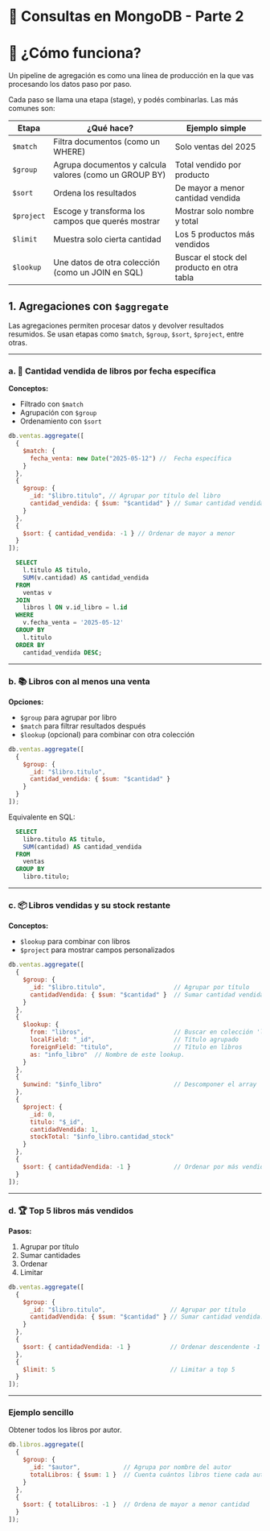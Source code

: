 
# 📘 Consultas en MongoDB - Parte 2


# 🔧 ¿Cómo funciona?
Un pipeline de agregación es como una línea de producción en la que vas procesando los datos paso por paso.

Cada paso se llama una etapa (stage), y podés  combinarlas. Las más comunes son:

| Etapa      | ¿Qué hace?                                               | Ejemplo simple                                 |
|------------|----------------------------------------------------------|------------------------------------------------|
| `$match`   | Filtra documentos (como un WHERE)                        | Solo ventas del 2025                           |
| `$group`   | Agrupa documentos y calcula valores (como un GROUP BY)   | Total vendido por producto                     |
| `$sort`    | Ordena los resultados                                    | De mayor a menor cantidad vendida              |
| `$project` | Escoge y transforma los campos que querés mostrar        | Mostrar solo nombre y total                    |
| `$limit`   | Muestra solo cierta cantidad                             | Los 5 productos más vendidos                   |
| `$lookup`  | Une datos de otra colección (como un JOIN en SQL)        | Buscar el stock del producto en otra tabla     |


## 1. Agregaciones con `$aggregate`

Las agregaciones permiten procesar datos y devolver resultados resumidos. Se usan etapas como `$match`, `$group`, `$sort`, `$project`, entre otras.

---

### a. 📅 Cantidad vendida de libros por fecha específica

**Conceptos:**
- Filtrado con `$match`
- Agrupación con `$group`
- Ordenamiento con `$sort`

```js
db.ventas.aggregate([
  {
    $match: {
      fecha_venta: new Date("2025-05-12") //  Fecha específica
    }
  },
  {
    $group: {
      _id: "$libro.titulo", // Agrupar por título del libro
      cantidad_vendida: { $sum: "$cantidad" } // Sumar cantidad vendida
    }
  },
  {
    $sort: { cantidad_vendida: -1 } // Ordenar de mayor a menor
  }
]);
```
```sql
  SELECT 
    l.titulo AS titulo,
    SUM(v.cantidad) AS cantidad_vendida
  FROM 
    ventas v
  JOIN 
    libros l ON v.id_libro = l.id
  WHERE 
    v.fecha_venta = '2025-05-12'
  GROUP BY 
    l.titulo
  ORDER BY 
    cantidad_vendida DESC;
```

---

### b. 📚 Libros con al menos una venta

**Opciones:**
- `$group` para agrupar por libro
- `$match` para filtrar resultados después
- `$lookup` (opcional) para combinar con otra colección

```js
db.ventas.aggregate([
  {
    $group: {
      _id: "$libro.titulo",
      cantidad_vendida: { $sum: "$cantidad" }
    }
  }
]);

```
Equivalente en SQL:

```sql
  SELECT 
    libro.titulo AS titulo, 
    SUM(cantidad) AS cantidad_vendida
  FROM 
    ventas
  GROUP BY 
    libro.titulo;
```

---

### c. 📦 Libros vendidas y su stock restante

**Conceptos:**
- `$lookup` para combinar con libros
- `$project` para mostrar campos personalizados

```js
db.ventas.aggregate([
  {
    $group: {
      _id: "$libro.titulo",                   // Agrupar por título
      cantidadVendida: { $sum: "$cantidad" }  // Sumar cantidad vendida
    }
  },
  {
    $lookup: {
      from: "libros",                         // Buscar en colección 'libros'
      localField: "_id",                      // Título agrupado
      foreignField: "titulo",                 // Título en libros
      as: "info_libro"  // Nombre de este lookup.
    }
  },
  {
    $unwind: "$info_libro"                    // Descomponer el array
  },
  {
    $project: {
      _id: 0,
      titulo: "$_id",
      cantidadVendida: 1,
      stockTotal: "$info_libro.cantidad_stock"
    }
  },
  {
    $sort: { cantidadVendida: -1 }            // Ordenar por más vendidos
  }
]);
```

---

### d. 🏆 Top 5 libros más vendidos

**Pasos:**
1. Agrupar por título
2. Sumar cantidades
3. Ordenar
4. Limitar

```js
db.ventas.aggregate([
  {
    $group: {
      _id: "$libro.titulo",                  // Agrupar por título
      cantidadVendida: { $sum: "$cantidad" } // Sumar cantidad vendida.
    }
  },
  {
    $sort: { cantidadVendida: -1 }           // Ordenar descendente -1 y ascendente 1
  },
  {
    $limit: 5                                // Limitar a top 5
  }
]);
```

---

### Ejemplo sencillo

Obtener todos los libros por autor.

```js
db.libros.aggregate([
  {
    $group: {
      _id: "$autor",            // Agrupa por nombre del autor
      totalLibros: { $sum: 1 }  // Cuenta cuántos libros tiene cada autor
    }
  },
  {
    $sort: { totalLibros: -1 }  // Ordena de mayor a menor cantidad
  }
]);

```
